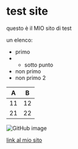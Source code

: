 # test site

questo è il MIO sito di test

un elenco:
- primo
- - sotto punto
- non primo
- non primo 2

| A  | B  |
|---|---|
| 11  | 12  |
| 21  | 22  |

![GitHub image](https://i.kinja-img.com/gawker-media/image/upload/s--etVtQ2Q---/c_scale,f_auto,fl_progressive,q_80,w_800/j5lwzda1tvd8nssvlphq.png)

[link al mio sito](https://pite97.github.io/InnerSource-Lab/)
